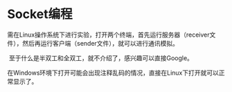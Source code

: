 # Socket编程

​	需在Linux操作系统下进行实验，打开两个终端，首先运行服务器（receiver文件），然后再运行客户端（sender文件），就可以进行通讯模拟。

​	至于什么是半双工和全双工，就不介绍了，感兴趣可以直接Google。

​	在Windows环境下打开可能会出现注释乱码的情况，直接在Linux下打开就可以正常显示了。